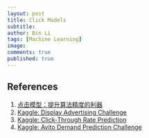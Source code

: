 ```yaml
---
layout: post
title: Click Models
subtitle:
author: Bin Li
tags: [Machine Learning]
image: 
comments: true
published: true
---
```



## References
1. [点击模型：提升算法精度的利器](https://www.infoq.cn/article/tool-to-improve-the-accuracy-of-algorithm)
2. [Kaggle: Display Advertising Challenge](https://www.kaggle.com/c/criteo-display-ad-challenge)
3. [Kaggle: Click-Through Rate Prediction](https://www.kaggle.com/c/avazu-ctr-prediction)
4. [Kaggle: Avito Demand Prediction Challenge](https://www.kaggle.com/c/avito-demand-prediction) 


